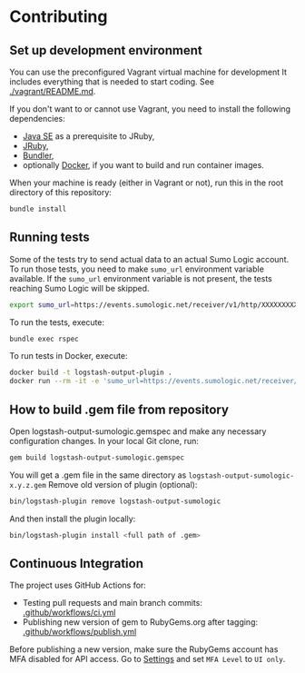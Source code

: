 # Contributing

## Set up development environment

You can use the preconfigured Vagrant virtual machine for development
It includes everything that is needed to start coding.
See [./vagrant/README.md](./vagrant/README.md).

If you don't want to or cannot use Vagrant, you need to install the following dependencies:

- [Java SE](http://www.oracle.com/technetwork/java/javase/downloads/index.html) as a prerequisite to JRuby,
- [JRuby](https://www.jruby.org/),
- [Bundler](https://bundler.io/),
- optionally [Docker](https://docs.docker.com/get-docker/), if you want to build and run container images.

When your machine is ready (either in Vagrant or not), run this in the root directory of this repository:

```sh
bundle install
```

## Running tests

Some of the tests try to send actual data to an actual Sumo Logic account.
To run those tests, you need to make `sumo_url` environment variable available.
If the `sumo_url` environment variable is not present, the tests reaching Sumo Logic will be skipped.

```sh
export sumo_url=https://events.sumologic.net/receiver/v1/http/XXXXXXXXXX
```

To run the tests, execute:

```sh
bundle exec rspec
```

To run tests in Docker, execute:

```sh
docker build -t logstash-output-plugin .
docker run --rm -it -e 'sumo_url=https://events.sumologic.net/receiver/v1/http/XXXXXXXXXX' logstash-output-plugin
```

## How to build .gem file from repository

Open logstash-output-sumologic.gemspec and make any necessary configuration changes.
In your local Git clone, run:

```bash
gem build logstash-output-sumologic.gemspec
```

You will get a .gem file in the same directory as `logstash-output-sumologic-x.y.z.gem`
Remove old version of plugin (optional):

```bash
bin/logstash-plugin remove logstash-output-sumologic
```

And then install the plugin locally:

```bash
bin/logstash-plugin install <full path of .gem>
```

## Continuous Integration

The project uses GitHub Actions for:

- Testing pull requests and main branch commits: [.github/workflows/ci.yml](.github/workflows/ci.yml)
- Publishing new version of gem to RubyGems.org after tagging: [.github/workflows/publish.yml](.github/workflows/publish.yml)

Before publishing a new version, make sure the RubyGems account has MFA disabled for API access.
Go to [Settings](https://rubygems.org/settings/edit) and set `MFA Level` to `UI only`.
